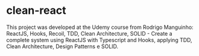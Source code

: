 # clean-react

This project was developed at the Udemy course from Rodrigo Manguinho: 
ReactJS, Hooks, Recoil, TDD, Clean Architecture, SOLID - Create a complete system using ReactJS with Typescript and Hooks, applying TDD, Clean Architecture, Design Patterns e SOLID.
